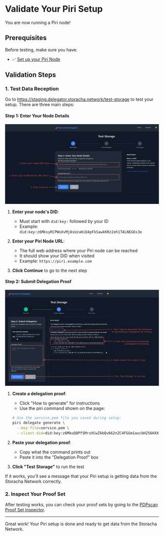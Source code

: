 # Validate Your Piri Setup

You are now running a Piri node!

## Prerequisites

Before testing, make sure you have:
- ✅ [Set up your Piri Node](../guides/piri-server.md)

## Validation Steps

### 1. Test Data Reception

Go to https://staging.delegator.storacha.network/test-storage to test your setup. There are three main steps:

#### Step 1: Enter Your Node Details

![Test Storage Step 1](../images/test-storage-step1.png)

1. **Enter your node's DID**: 
   - Must start with `did:key:` followed by your ID
   - Example: `did:key:z6MksyRCPWoXvMj8sUzuHiQ4pFkSawkKRz2eh1TALNEG6s3e`

2. **Enter your Piri Node URL**:
   - The full web address where your Piri node can be reached
   - It should show your DID when visited
   - Example: `https://piri.example.com`

3. **Click Continue** to go to the next step

#### Step 2: Submit Delegation Proof

![Test Storage Step 2](../images/test-storage-step2.png)

1. **Create a delegation proof**:
   - Click "How to generate" for instructions
   - Use the piri command shown on the page:
   ```bash
   # Use the service.pem file you saved during setup:
   piri delegate generate \
     --key-file=service.pem \
     --client-did=did:key:z6MkuQ8PfSMrzXCwZkbQv662nZC4FGGm1aucbH256HXXZyxo
   ```

2. **Paste your delegation proof**:
   - Copy what the command prints out
   - Paste it into the "Delegation Proof" box

3. **Click "Test Storage"** to run the test

If it works, you'll see a message that your Piri setup is getting data from the Storacha Network correctly.

### 2. Inspect Your Proof Set

After testing works, you can check your proof sets by going to the [PDPscan Proof Set Inspector](inspect-proof-set.md).

---

Great work! Your Piri setup is done and ready to get data from the Storacha Network.